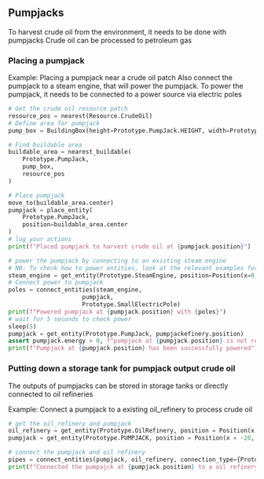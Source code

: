 ## Pumpjacks

To harvest crude oil from the environment, it needs to be done with pumpjacks
Crude oil can be processed to petroleum gas
### Placing a pumpjack

Example:
Placing a pumpjack near a crude oil patch
Also connect the pumpjack to a steam engine, that will power the pumpjack. To power the pumpjack, it needs to be connected to a power source via electric poles
```python
# Get the crude oil resource patch
resource_pos = nearest(Resource.CrudeOil)
# Define area for pumpjack
pump_box = BuildingBox(height=Prototype.PumpJack.HEIGHT, width=Prototype.PumpJack.WIDTH)

# Find buildable area
buildable_area = nearest_buildable(
    Prototype.PumpJack,
    pump_box,
    resource_pos
)

# Place pumpjack
move_to(buildable_area.center)
pumpjack = place_entity(
    Prototype.PumpJack,
    position=buildable_area.center
)
# log your actions
print(f"Placed pumpjack to harvest crude oil at {pumpjack.position}")

# power the pumpjack by connecting to an existing steam engine
# NB: To check how to power entities, look at the relevant examples for power networks
steam_engine = get_entity(Prototype.SteamEngine, position=Position(x=0, y=0))
# Connect power to pumpjack
poles = connect_entities(steam_engine,
                     pumpjack,
                     Prototype.SmallElectricPole)
print(f"Powered pumpjack at {pumpjack.position} with {poles}")
# wait for 5 seconds to check power
sleep(5)
pumpjack = get_entity(Prototype.PumpJack, pumpjackefinery.position)
assert pumpjack.energy > 0, f"pumpjack at {pumpjack.position} is not receiving power"
print(f"Pumpjack at {pumpjack.position} has been successfully powered")
```

### Putting down a storage tank for pumpjack output crude oil
The outputs of pumpjacks can be stored in storage tanks or directly connected to oil refineries

Example:
Connect a pumpjack to a existing oil_refinery to process crude oil
```python
# get the oil_refinery and pumpjack
oil_refinery = get_entity(Prototype.OilRefinery, position = Position(x = -25, y = 10))
pumpjack = get_entity(Prototype.PUMPJACK, position = Position(x = -20, y = 10))

# connect the pumpjack and oil refinery
pipes = connect_entities(pumpjack, oil_refinery, connection_type={Prototype.UndergroundPipe, Prototype.Pipe})
print(f"Connected the pumpajck at {pumpjack.position} to a oil refinery at {oil_refinery.position} to process crude oil with {pipes}")
```